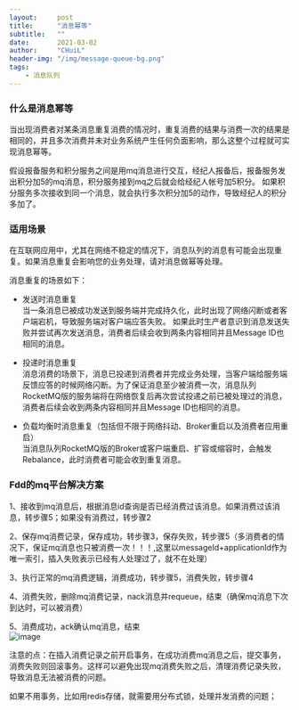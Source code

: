 ```yaml
---
layout:     post
title:      "消息幂等"
subtitle:   ""
date:       2021-03-02
author:     "CHuiL"
header-img: "/img/message-queue-bg.png"
tags:
    - 消息队列
---
```


### 什么是消息幂等

当出现消费者对某条消息重复消费的情况时，重复消费的结果与消费一次的结果是相同的，并且多次消费并未对业务系统产生任何负面影响，那么这整个过程就可实现消息幂等。

假设报备服务和积分服务之间是用mq消息进行交互，经纪人报备后，报备服务发出积分加5的mq消息，积分服务接到mq之后就会给经纪人帐号加5积分。
如果积分服务多次接收到同一个消息，就会执行多次积分加5的动作，导致经纪人的积分多加了。

### 适用场景
在互联网应用中，尤其在网络不稳定的情况下，消息队列的消息有可能会出现重复。如果消息重复会影响您的业务处理，请对消息做幂等处理。

消息重复的场景如下：

- 发送时消息重复    
当一条消息已被成功发送到服务端并完成持久化，此时出现了网络闪断或者客户端宕机，导致服务端对客户端应答失败。 如果此时生产者意识到消息发送失败并尝试再次发送消息，消费者后续会收到两条内容相同并且Message ID也相同的消息。

- 投递时消息重复  
消息消费的场景下，消息已投递到消费者并完成业务处理，当客户端给服务端反馈应答的时候网络闪断。为了保证消息至少被消费一次，消息队列RocketMQ版的服务端将在网络恢复后再次尝试投递之前已被处理过的消息，消费者后续会收到两条内容相同并且Message ID也相同的消息。

- 负载均衡时消息重复（包括但不限于网络抖动、Broker重启以及消费者应用重启）  
当消息队列RocketMQ版的Broker或客户端重启、扩容或缩容时，会触发Rebalance，此时消费者可能会收到重复消息。

### Fdd的mq平台解决方案
1、接收到mq消息后，根据消息id查询是否已经消费过该消息。如果消费过该消息，转步骤5；如果没有消费过，转步骤2

2、保存mq消费记录，保存成功，转步骤3，保存失败，转步骤5（多消费者的情况下，保证mq消息也只被消费一次！！！,这里以messageId+applicationId作为唯一索引，插入失败表示已经有人处理过了，就不在处理）

3、执行正常的mq消费逻辑，消费成功，转步骤5，消费失败，转步骤4

4、消费失败，删除mq消费记录，nack消息并requeue，结束（确保mq消息下次到达时，可以被消费）

5、消费成功，ack确认mq消息，结束  
![image](/chuil/img/message-queue/idempotent-1.png)

注意的点：在插入消费记录之前开启事务，在成功消费mq消息之后，提交事务，消费失败则回滚事务。这样可以避免出现mq消费失败之后，清理消费记录失败，导致消息无法被消费的问题。

如果不用事务，比如用redis存储，就需要用分布式锁，处理并发消费的问题；